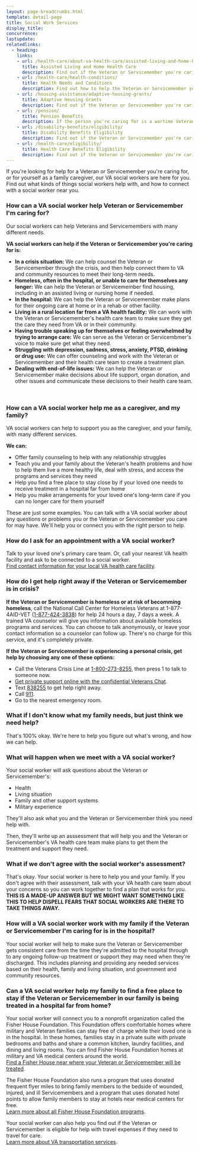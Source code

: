 ```yaml
---
layout: page-breadcrumbs.html
template: detail-page
title: Social Work Services
display_title:
concurrence: 
lastupdate: 
relatedlinks:
  - heading: 
    links: 
    - url: /health-care/about-va-health-care/assisted-living-and-home-health-care/ 
      title: Assisted Living and Home Health Care
      description: Find out if the Veteran or Servicemember you're caring for can get assisted living, residential (live-in), or home health care services through VA.
    - url: /health-care/health-conditions/
      title: Health Needs and Conditions
      description: Find out how to help the Veteran or Servicemember you're caring for access VA services for mental health, women’s health, and other specific needs.
    - url: /housing-assistance/adaptive-housing-grants/
      title: Adaptive Housing Grants
      description: Find out if the Veteran or Servicemember you're caring for may be eligible for a grant to buy or change a home to meet their needs and help them live more independently with their service-connected disability.
    - url: /pension/
      title: Pension Benefits
      description: If the person you're caring for is a wartime Veteran, find out if they're eligible for monthly pension payments as well as additional Aid and Attendance or Housebound benefits if they need help with their daily activities or can't leave the house.
    - url: /disability-benefits/eligibility/
      title: Disability Benefits Eligibility 
      description: Find out if the Veteran or Servicemember you're caring for can get disability compensation from VA.
    - url: /health-care/eligibility/
      title: Health Care Benefits Eligibility
      description: Find out if the Veteran or Servicemember you're caring for is eligible for the VA health care program.
---
```


<div class="va-introtext">

If you're looking for help for a Veteran or Servicemember you're caring for, or for yourself as a family caregiver, our VA social workers are here for you. Find out what kinds of things social workers help with, and how to connect with a social worker near you.

</div>

<div class="feature" markdown=“1”>
  
### How can a VA social worker help Veteran or Servicemember I'm caring for?

Our social workers can help Veterans and Servicemembers with many different needs.

**VA social workers can help if the Veteran or Servicemember you're caring for is:**

- **In a crisis situation:** We can help counsel the Veteran or Servicemember through the crisis, and then help connect them to VA and community resources to meet their long-term needs.
- **Homeless, often in the hospital, or unable to care for themselves any longer:** We can help the Veteran or Servicemember find housing, including in an assisted living or nursing home if needed.
- **In the hospital:** We can help the Veteran or Servicemember make plans for their ongoing care at home or in a rehab or other facility. 
- **Living in a rural location far from a VA health facility:** We can work with the Veteran or Servicemember's health care team to make sure they get the care they need from VA or in their community.
- **Having trouble speaking up for themselves or feeling overwhelmed by trying to arrange care:** We can serve as the Veteran or Servicembmer's voice to make sure get what they need.
- **Struggling with depression, sadness, stress, anxiety, PTSD, drinking or drug use:** We can offer counseling and work with the Veteran or Servicemember and their health care team to create a treatment plan.
- **Dealing with end-of-life issues:** We can help the Veteran or Servicemember make decisions about life support, organ donation, and other issues and communicate these decisions to their health care team.

<br>

### How can a VA social worker help me as a caregiver, and my family?

VA social workers can help to support you as the caregiver, and your family, with many different services.

**We can:**

- Offer family counseling to help with any relationship struggles
- Teach you and your family about the Veteran's health problems and how to help them live a more healthy life, deal with stress, and access the programs and services they need
- Help you find a free place to stay close by if your loved one needs to receive treatment in a hospital far from home
- Help you make arrangements for your loved one's long-term care if you can no longer care for them yourself

These are just some examples. You can talk with a VA social worker about any questions or problems you or the Veteran or Servicemember you care for may have. We'll help you or connect you with the right person to help.

</div>

<div class="feature" markdown=“1”>

</div>

### How do I ask for an appointment with a VA social worker?

Talk to your loved one's primary care team. Or, call your nearest VA health facility and ask to be connected to a social worker.<br>
[Find contact information for your local VA health care facility](/facilities).

### How do I get help right away if the Veteran or Servicemember is in crisis?

**If the Veteran or Servicemember is homeless or at risk of becomming homeless**, call the National Call Center for Homeless Veterans at 1-877-4AID-VET (<a href="tel:+1phonenumber">1-877-424-3838</a>) for help 24 hours a day, 7 days a week. A trained VA counselor will give you information about available homeless programs and services. You can choose to talk anonymously, or leave your contact information so a counselor can follow up. There's no charge for this service, and it's completely private.

**If the Veteran or Servicemember is experiencing a personal crisis, get help by choosing any one of these options:**
- Call the Veterans Crisis Line at <a href="tel:+1phonenumber">1-800-273-8255</a>, then press 1 to talk to someone now.
- [Get private support online with the confidential Veterans Chat](https://www.veteranscrisisline.net/ChatTermsOfService.aspx?account=Veterans%20Chat/).
- Text <a href="tel:+1phonenumber">838255</a> to get help right away.
- Call <a href="tel:+1phonenumber">911</a>.
- Go to the nearest emergency room.

### What if I don't know what my family needs, but just think we need help?

That's 100% okay. We're here to help you figure out what's wrong, and how we can help.

### What will happen when we meet with a VA social worker?

Your social worker will ask questions about the Veteran or Servicemember's:
- Health
- Living situation
- Family and other support systems
- Military experience

They'll also ask what you and the Veteran or Servicemember think you need help with.

Then, they'll write up an asssessment that will help you and the Veteran or Servicemember's VA health care team make plans to get them the treatment and support they need.

### What if we don't agree with the social worker's assessment?

That's okay. Your social worker is here to help you and your family. If you don't agree with their assessment, talk with your VA health care team about your concerns so you can work together to find a plan that works for you.
**THIS IS A MADE-UP ANSWER BUT WE MIGHT WANT SOMETHING LIKE THIS TO HELP DISPELL FEARS THAT SOCIAL WORKERS ARE THERE TO TAKE THINGS AWAY.**

### How will a VA social worker work with my family if the Veteran or Servicemember I'm caring for is in the hospital?

Your social worker will help to make sure the Veteran or Servicemember gets consistent care from the time they're admitted to the hospital through to any ongoing follow-up treatment or support they may need when they're discharged. This includes planning and providing any needed services based on their health, family and living situation, and government and community resources.

### Can a VA social worker help my family to find a free place to stay if the Veteran or Servicemember in our family is being treated in a hospital far from home?

Your social worker will connect you to a nonprofit organization called the Fisher House Foundation. This Foundation offers comfortable homes where military and Veteran families can stay free of charge while their loved one is in the hospital. In these homes, families stay in a private suite with private bedrooms and baths and share a common kitchen, laundry facilities, and dining and living rooms. You can find Fisher House Foundation homes at military and VA medical centers around the world.<br>
[Find a Fisher House near where your Veteran or Servicemember will be treated](https://www.fisherhouse.org/programs/houses/house-locations/).<br>

The Fisher House Foundation also runs a program that uses donated frequent flyer miles to bring family members to the bedside of wounded, injured, and ill Servicemembers and a program that uses donated hotel points to allow family members to stay at hotels near medical centers for free.<br>
[Learn more about all Fisher House Foundation programs](https://www.fisherhouse.org/).

Your social worker can also help you find out if the Veteran or Servicemember is eligible for help with travel expenses if they need to travel for care.<br>
[Learn more about VA transportation services](https://www.va.gov/healthbenefits/vtp/).

